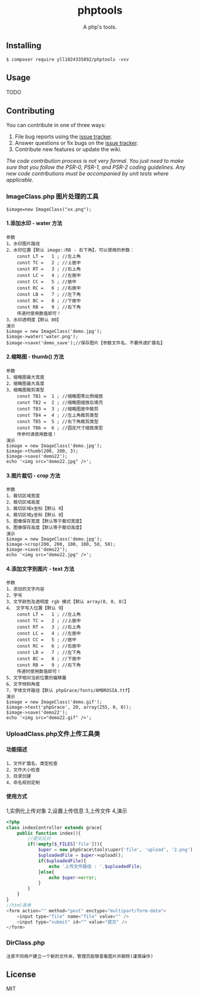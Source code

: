<h1 align="center"> phptools </h1>

<p align="center"> A  php's tools.</p>


## Installing

```shell
$ composer require yll1024335892/phptools -vvv
```

## Usage

TODO

## Contributing

You can contribute in one of three ways:

1. File bug reports using the [issue tracker](https://github.com/yll1024335892/phptools/issues).
2. Answer questions or fix bugs on the [issue tracker](https://github.com/yll1024335892/phptools/issues).
3. Contribute new features or update the wiki.

_The code contribution process is not very formal. You just need to make sure that you follow the PSR-0, PSR-1, and PSR-2 coding guidelines. Any new code contributions must be accompanied by unit tests where applicable._
### ImageClass.php 图片处理的工具
```shell
$image=new ImageClass("xx.png");
```
#### 1.添加水印 - water 方法
```shell
参数
1、水印图片路径
2、水印位置【默认 image::RB - 右下角】，可以使用的参数：
    const LT =   1 ; //左上角
    const TC =   2 ; //上居中
    const RT =   3 ; //右上角
    const LC =   4 ; //左居中
    const CC =   5 ; //居中
    const RC =   6 ; //右居中
    const LB =   7 ; //左下角
    const BC =   8 ; //下居中
    const RB =   9 ; //右下角
    传递时使用数值即可！
3、水印透明度【默认 80】
演示
$image = new ImageClass('demo.jpg');
$image->water('water.png');
$image->save('demo_save');//保存图片【参数文件名，不要传递扩展名】
```
#### 2.缩略图 - thumb() 方法
```shell
参数
1、缩略图最大宽度
2、缩略图最大高度
3、缩略图裁剪类型
    const TB1 =  1 ; //缩略图等比例缩放
    const TB2 =  2 ; //缩略图缩放后填充
    const TB3 =  3 ; //缩略图居中裁剪
    const TB4 =  4 ; //左上角裁剪类型
    const TB5 =  5 ; //右下角裁剪类型
    const TB6 =  6 ; //固定尺寸缩放类型
    传参时请使用数值！
演示
$image = new ImageClass('demo.jpg');
$image->thumb(200, 200, 3);
$image->save('demo22');
echo '<img src="demo22.jpg" />';
```
#### 3.图片裁切 - crop 方法
```shell
参数
1、裁切区域宽度
2、裁切区域高度
3、裁切区域x坐标【默认 0】
4、裁切区域y坐标【默认 0】
5、图像保存宽度【默认等于裁切宽度】
6、图像保存高度【默认等于裁切高度】
演示
$image = new ImageClass('demo.jpg');
$image->crop(200, 200, 100, 100, 50, 50);
$image->save('demo22');
echo '<img src="demo22.jpg" />';
```
#### 4.添加文字到图片 - text 方法
```shell
参数
1、添加的文字内容
2、字号
3、文字颜色及透明度 rgb 模式【默认 array(0, 0, 0)】
4、 文字写入位置【默认 9】
    const LT =   1 ; //左上角
    const TC =   2 ; //上居中
    const RT =   3 ; //右上角
    const LC =   4 ; //左居中
    const CC =   5 ; //居中
    const RC =   6 ; //右居中
    const LB =   7 ; //左下角
    const BC =   8 ; //下居中
    const RB =   9 ; //右下角
    传递时使用数值即可！
5、文字相对当前位置的偏移量
6、文字倾斜角度
7、字体文件路径【默认 phpGrace/fonts/AMBROSIA.ttf】
演示
$image = new ImageClass('demo.gif');
$image->text('phpGrace', 20, array(255, 0, 0));
$image->save('demo22');
echo '<img src="demo22.gif" />';
```

### UploadClass.php文件上传工具类
####    功能描述
```shell
1、文件扩展名、类型检查
2、文件大小检查
3、目录创建
4、命名规则定制
```
####    使用方式
1,实例化上传对象
2,设置上传信息
3,上传文件
4,演示
```php
<?php
class indexController extends grace{
    public function index(){
        //提交比对
        if(!empty($_FILES['file'])){
            $uper = new phpGrace\tools\uper('file', 'upload', '2.png');
            $uploadedFile = $uper->upload();
            if($uploadedFile){
                echo '上传文件路径 : '.$uploadedFile;
            }else{
                echo $uper->error;
            }
        }
    }
}
//html表单
<form action="" method="post" enctype="multipart/form-data">
    <input type="file" name="file" value="" />
    <input type="submit" id="" value="提交" />
</form>
```


### DirClass.php
```shell
注意不同用户建立一个新的文件夹，管理员能够查看图片并删除(谨慎操作)
```


## License

MIT
